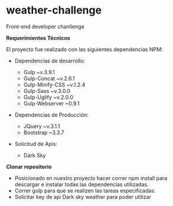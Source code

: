# weather-challenge
Front-end developer chanllenge

**Requerimientos Técnicos**

El proyecto fue realizado con las siguientes dependencias NPM:

* Dependencias de desarrollo: 
	- Gulp ~v.3.9.1
	- Gulp-Concat ~v.2.6.1 
	- Gulp-Minify-CSS ~v.1.2.4 
	- Gulp-Sass ~v.3.0.0 
	- Gulp-Uglify ~v.2.0.0
	- Gulp-Webserver ~0.9.1

* Dependencias de Producción:
	- JQuery ~v.3.1.1 
	- Bootstrap ~3.3.7

* Solicitud de Apis:
	- Dark Sky 


**Clonar repositorio**

- Posicionado en nuestro proyecto hacer correr npm install para descargar e instalar todas las dependencias utilizadas. 
- Correr gulp para que se realizen las tareas especificadas.
- Solicitar key de api Dark sky weather para poder utilizar 